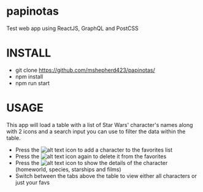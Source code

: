 # papinotas 
Test web app using ReactJS, GraphQL and PostCSS

# INSTALL

- git clone https://github.com/mshepherd423/papinotas/
- npm install
- npm run start

# USAGE

This app will load a table with a list of Star Wars' character's names along with 2 icons and a search input you can use to filter 
the data within the table.

- Press the ![alt text](https://raw.githubusercontent.com/mshepherd423/papinotas/master/app/src/res/images/icon_fav.png) icon to add a character to the favorites list
- Press the ![alt text](https://raw.githubusercontent.com/mshepherd423/papinotas/master/app/src/res/images/icon_fav2.png) icon again to delete it from the favorites
- Press the ![alt text](https://raw.githubusercontent.com/mshepherd423/papinotas/master/app/src/res/images/icon_detail.png) icon to show the details of the character (homeworld, species, starships and films)
- Switch between the tabs above the table to view either all characters or just your favs
